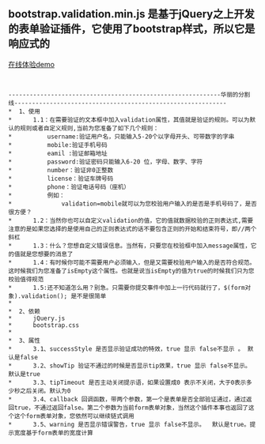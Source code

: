 ## bootstrap.validation.min.js 是基于jQuery之上开发的表单验证插件，它使用了bootstrap样式，所以它是响应式的

 [在线体验demo](https://github.com/laizuan/bootstrap.validation.min.js/edit/master/README.md) 
 
 ```这个是我的第一个jQuery插件，以学习为目的的写了这个插件。一个后端猿人对js和jQuery并不是很懂，有很多不完善的地方请各路大神多多指点。有喜欢的还望点个Star


------------------------------------------------------------华丽的分割线------------------------------------------------------------
 *	1、使用	
 *		1.1：在需要验证的文本框中加入validation属性，其值就是验证的规则。可以为默认的规则或者自定义规则,当前为您准备了如下几个规则：
 *          username:验证用户名，只能输入5-20个以字母开头、可带数字的字串
 *			mobile:验证手机号码
 * 			eamil :验证邮箱地址
 *          password:验证密码只能输入6-20 位，字母、数字、字符
 *          number：验证非0正整数
 *          license：验证车牌号码
 *          phone：验证电话号码（座机）
 *			例如：
 *				validation=mobile就可以为您校验用户输入的是否是手机号码了，是否很方便？
 *		1.2：当然你也可以自定义validation的值，它的值就数据校验的正则表达式,需要注意的是如果您选择的是使用自己的正则表达式的话不要包含正则的开始和结束符号，即//两个斜杠
 *		1.3：什么？您想自定义错误信息。当然有，只要您在校验框中加入message属性，它的值就是您想要的消息了
 *		1.4：有时候你可能不需要用户必须输入，但是又需要校验用户输入的是否符合规范。这时候我们为您准备了isEmpty这个属性。也就是说当isEmpty的值为true的时候我们只为您校验值得规范
 *		1.5:还不知道怎么用？别急。只需要你提交事件中加上一行代码就行了，$(form对象).validation(); 是不是很简单
 *
 *	2、依赖
 *		jQuery.js
 *		bootstrap.css
 *
 *	3、属性
 *		3.1、successStyle 是否显示验证成功的特效，true 显示 false不显示 。 默认是false
 *		3.2、showTip 验证不通过的时候是否显示tip效果，true 显示 false不显示。  默认是true
 *      3.3、tipTimeout 是否主动关闭提示语，如果设置成0 表示不关闭，大于0表示多少秒之后关闭。默认为0
 *      3.4、callback 回调函数，带两个参数，第一个是表单是否全部验证通过，通过返回true，不通过返回false。第二个参数为当前form表单对象，当然这个插件本事也返回了这个这个form表单对象，您依然可以继续链式调用
 *      3.5、warning 是否显示错误警告，true 显示 false不显示。  默认是true。提示宽度基于form表单的宽度计算
